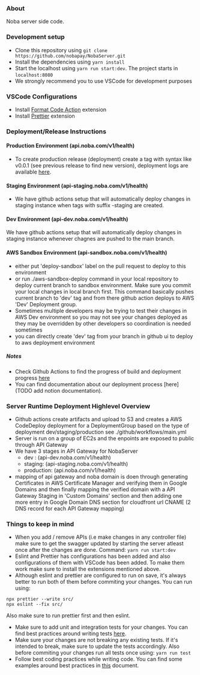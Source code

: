 ### About

Noba server side code.

### Development setup

- Clone this repository using `git clone https://github.com/nobapay/NobaServer.git`
- Install the dependencies using `yarn install`
- Start the localhost using `yarn run start:dev`. The project starts in `localhost:8080`
- We strongly recommend you to use VSCode for development purposes

### VSCode Configurations

- Install [Format Code Action](https://marketplace.visualstudio.com/items?itemName=rohit-gohri.format-code-action) extension
- Install [Prettier](https://marketplace.visualstudio.com/items?itemName=esbenp.prettier-vscode) extension

### Deployment/Release Instructions

#### Production Environment (api.noba.com/v1/health)

- To create production release (deployment) create a tag with syntax like v0.0.1 (see previous release to find new version), deployment logs are available [here]().

#### Staging Environment (api-staging.noba.com/v1/health)

- We have github actions setup that will automatically deploy changes in staging instance when tags with suffix -staging are created.

#### Dev Environment (api-dev.noba.com/v1/health)

We have github actions setup that will automatically deploy changes in staging instance whenever chagnes are pushed to the main branch.

#### AWS Sandbox Environment (api-sandbox.noba.com/v1/health)

- either put 'deploy-sandbox' label on the pull request to deploy to this environment
- or run ./aws-sandbox-deploy command in your local repository to deploy current branch to sandbox environment. Make sure you commit your local changes in local branch first. This command basically pushes current branch to 'dev' tag and from there github action deploys to AWS 'Dev' Deployment group.
- Sometimes multiple developers may be trying to test their changes in AWS Dev environment so you may not see your changes deployed as they may be overridden by other developers so coordination is needed sometimes
- you can directly create 'dev' tag from your branch in github ui to deploy to aws deployment environment

##### Notes

- Check Github Actions to find the progress of build and deployment progress [here](https://github.com/nobapay/NobaServer/actions)
- You can find documentation about our deployment process [here](TODO add notion documentation).

### Server Runtime Deployment Highlevel Overview

- Github actions create artifacts and upload to S3 and creates a AWS CodeDeploy deployment for a DeploymentGroup based on the type of deployment dev/staging/production see ./github/workflows/main.yml
- Server is run on a group of EC2s and the enpoints are exposed to public through API Gateway
- We have 3 stages in API Gateway for NobaServer
  - dev : (api-dev.noba.com/v1/health)
  - staging: (api-staging.noba.com/v1/health)
  - production: (api.noba.com/v1/health)
- mapping of api gateway and noba domain is doen through generating Certificates in AWS Certificate Manager and verifying them in Google Domains and then finally mapping the verified domain with a API Gateway Staging in 'Custom Domains' section and then adding one more entry in Google Domain DNS section for cloudfront url CNAME (2 DNS record for each API Gateway mapping)

### Things to keep in mind

- When you add / remove APIs (i.e make changes in any controller file) make sure to get the swagger updated by starting the server atleast once after the changes are done. Command: `yarn run start:dev`
- Eslint and Prettier has configurations has been added and also configurations of them with VSCode has been added. To make them work make sure to install the extensions mentioned above.
- Although eslint and prettier are configured to run on save, it's always better to run both of them before commiting your changes. You can run using:

```
npx prettier --write src/
npx eslint --fix src/
```

Also make sure to run prettier first and then eslint.

- Make sure to add unit and integration tests for your changes. You can find best practices around writing tests [here](https://www.notion.so/onenoba/Best-Practices-on-Testing-a29dc328521d481bba97ae4f268aa37a).
- Make sure your changes are not breaking any existing tests. If it's intended to break, make sure to update the tests accordingly. Also before commiting your changes run all tests once using: `yarn run test`
- Follow best coding practices while writing code. You can find some examples around best practices in [this]() document.
